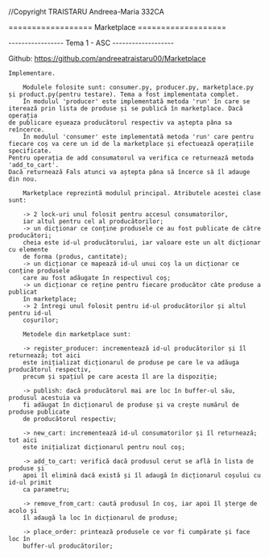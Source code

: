 //Copyright TRAISTARU Andreea-Maria 332CA

================== Marketplace ===================

----------------- Tema 1 - ASC -------------------


Github: https://github.com/andreeatraistaru00/Marketplace


    Implementare.
        
        Modulele folosite sunt: consumer.py, producer.py, marketplace.py
    și product.py(pentru testare). Tema a fost implementata complet.
        În modulul 'producer' este implementată metoda 'run' în care se
    iterează prin lista de produse și se publică în marketplace. Dacă operația
    de publicare eșueaza producătorul respectiv va aștepta pâna sa reîncerce.
        În modulul 'consumer' este implementată metoda 'run' care pentru
    fiecare coș va cere un id de la marketplace și efectuează operațiile specificate.
    Pentru operația de add consumatorul va verifica ce returnează metoda 'add_to_cart'.
    Dacă returnează Fals atunci va aștepta pâna să încerce să îl adauge din nou.

        Marketplace reprezintă modulul principal. Atributele acestei clase sunt:

        -> 2 lock-uri unul folosit pentru accesul consumatorilor, 
        iar altul pentru cel al producătorilor;
        -> un dicționar ce conține produsele ce au fost publicate de către producători;
        cheia este id-ul producătorului, iar valoare este un alt dicționar cu elemente
        de forma (produs, cantitate);
        -> un dicționar ce mapează id-ul unui coș la un dicționar ce conține produsele
        care au fost adăugate în respectivul coș;
        -> un dicționar ce reține pentru fiecare producător câte produse a publicat 
        în marketplace;
        -> 2 întregi unul folosit pentru id-ul producătorilor și altul pentru id-ul
        coșurilor;

        Metodele din marketplace sunt:

        -> register_producer: incrementează id-ul producătorilor și îl returnează; tot aici
        este inițializat dicționarul de produse pe care le va adăuga producătorul respectiv,
        precum și spațiul pe care acesta îl are la dispoziție;

        -> publish: dacă producătorul mai are loc în buffer-ul său, produsul acestuia va
        fi adăugat în dicționarul de produse și va crește numărul de produse publicate
        de producătorul respectiv;

        -> new_cart: incrementează id-ul consumatorilor și îl returnează; tot aici
        este inițializat dicționarul pentru noul coș;

        -> add_to_cart: verifică dacă produsul cerut se află în lista de produse și
        apoi îl elimină dacă există și îl adaugă în dicționarul coșului cu id-ul primit
        ca parametru; 

        -> remove_from_cart: caută produsul în coș, iar apoi îl șterge de acolo și
        îl adaugă la loc în dicționarul de produse;

        -> place_order: printează produsele ce vor fi cumpărate și face loc în
        buffer-ul producătorilor;

    